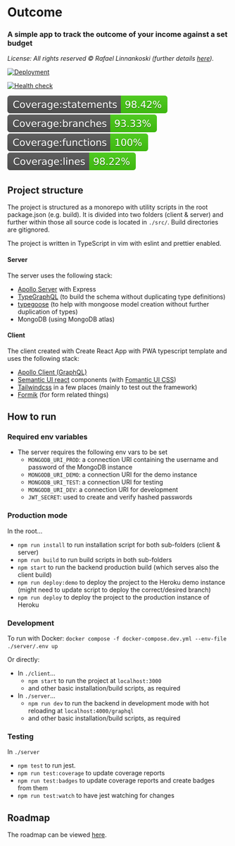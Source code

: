 # Outcome

### A simple app to track the outcome of your income against a set budget

_License: All rights reserved © Rafael Linnankoski (further details [here](https://github.com/jeansibelius/outcome/blob/master/LICENSE.md))._

[![Deployment](https://github.com/jeansibelius/outcome/actions/workflows/deployment_pipeline.yml/badge.svg)](https://github.com/jeansibelius/outcome/actions/workflows/deployment_pipeline.yml)

[![Health check](https://github.com/jeansibelius/outcome/actions/workflows/health-check.yml/badge.svg)](https://github.com/jeansibelius/outcome/actions/workflows/health-check.yml)

![Statements](https://github.com/jeansibelius/outcome/blob/master/server/badges/badge-statements.svg)
![Branches](https://github.com/jeansibelius/outcome/blob/master/server/badges/badge-branches.svg)
![Functions](https://github.com/jeansibelius/outcome/blob/master/server/badges/badge-functions.svg)
![Lines](https://github.com/jeansibelius/outcome/blob/master/server/badges/badge-lines.svg)

## Project structure

The project is structured as a monorepo with utility scripts in the root package.json (e.g. build).
It is divided into two folders (client & server) and further within those all source code is located in `./src/`.
Build directories are gitignored.

The project is written in TypeScript in vim with eslint and prettier enabled.

#### Server

The server uses the following stack:

- [Apollo Server](https://formik.org/docs/overview) with Express
- [TypeGraphQL](https://formik.org/docs/overview) (to build the schema without duplicating type
  definitions)
- [typegoose](https://formik.org/docs/overview) (to help with mongoose model creation without
  further duplication of types)
- MongoDB (using MongoDB atlas)

#### Client

The client created with Create React App with PWA typescript template and uses the following stack:

- [Apollo Client (GraphQL)](https://formik.org/docs/overview)
- [Semantic UI react](https://github.com/fomantic/Fomantic-UI) components (with [Fomantic UI CSS](https://github.com/fomantic/Fomantic-UI))
- [Tailwindcss](https://tailwindcss.com/docs/installation) in a few places (mainly to test out the framework)
- [Formik](https://formik.org/docs/overview) (for form related things)

## How to run

### Required env variables

- The server requires the following env vars to be set
  - `MONGODB_URI_PROD`: a connection URI containing the username and password of the MongoDB instance
  - `MONGODB_URI_DEMO`: a connection URI for the demo instance
  - `MONGODB_URI_TEST`: a connection URI for testing
  - `MONGODB_URI_DEV`: a connection URI for development
  - `JWT_SECRET`: used to create and verify hashed passwords

### Production mode

In the root...

- `npm run install` to run installation script for both sub-folders (client & server)
- `npm run build` to run build scripts in both sub-folders
- `npm start` to run the backend production build (which serves also the client build)
- `npm run deploy:demo` to deploy the project to the Heroku demo instance (might need to update script to deploy the
  correct/desired branch)
- `npm run deploy` to deploy the project to the production instance of Heroku

### Development

To run with Docker: `docker compose -f docker-compose.dev.yml --env-file ./server/.env up`

Or directly:

- In `./client`...
  - `npm start` to run the project at `localhost:3000`
  - and other basic installation/build scripts, as required
- In `./server`...
  - `npm run dev` to run the backend in development mode with hot reloading at `localhost:4000/graphql`
  - and other basic installation/build scripts, as required

### Testing

In `./server`

- `npm test` to run jest.
- `npm run test:coverage` to update coverage reports
- `npm run test:badges` to update coverage reports and create badges from them
- `npm run test:watch` to have jest watching for changes

## Roadmap

The roadmap can be viewed [here](https://github.com/jeansibelius/outcome/blob/master/ROADMAP.md).
